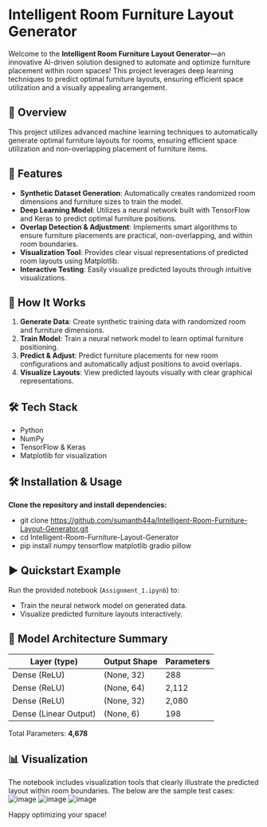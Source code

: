 # Intelligent Room Furniture Layout Generator

Welcome to the **Intelligent Room Furniture Layout Generator**—an innovative AI-driven solution designed to automate and optimize furniture placement within room spaces! This project leverages deep learning techniques to predict optimal furniture layouts, ensuring efficient space utilization and a visually appealing arrangement.

## 🚀 Overview
This project utilizes advanced machine learning techniques to automatically generate optimal furniture layouts for rooms, ensuring efficient space utilization and non-overlapping placement of furniture items.

## 📌 Features
- **Synthetic Dataset Generation**: Automatically creates randomized room dimensions and furniture sizes to train the model.
- **Deep Learning Model**: Utilizes a neural network built with TensorFlow and Keras to predict optimal furniture positions.
- **Overlap Detection & Adjustment**: Implements smart algorithms to ensure furniture placements are practical, non-overlapping, and within room boundaries.
- **Visualization Tool**: Provides clear visual representations of predicted room layouts using Matplotlib.
- **Interactive Testing**: Easily visualize predicted layouts through intuitive visualizations.

## 🚀 How It Works
1. **Generate Data**: Create synthetic training data with randomized room and furniture dimensions.
2. **Train Model**: Train a neural network model to learn optimal furniture positioning.
3. **Predict & Adjust**: Predict furniture placements for new room configurations and automatically adjust positions to avoid overlaps.
4. **Visualize Layouts**: View predicted layouts visually with clear graphical representations.

## 🛠️ Tech Stack
- Python
- NumPy
- TensorFlow & Keras
- Matplotlib for visualization

## 🛠️ Installation & Usage
**Clone the repository and install dependencies:**
- git clone https://github.com/sumanth44a/Intelligent-Room-Furniture-Layout-Generator.git
- cd Intelligent-Room-Furniture-Layout-Generator
- pip install numpy tensorflow matplotlib gradio pillow


## ▶️ Quickstart Example
Run the provided notebook (`Assignment_1.ipynb`) to:
- Train the neural network model on generated data.
- Visualize predicted furniture layouts interactively.

## 🧩 Model Architecture Summary

| Layer (type)         | Output Shape | Parameters |
|----------------------|--------------|------------|
| Dense (ReLU)         | (None, 32)   | 288        |
| Dense (ReLU)         | (None, 64)   | 2,112      |
| Dense (ReLU)         | (None, 32)   | 2,080      |
| Dense (Linear Output)| (None, 6)    | 198        |

Total Parameters: **4,678**

## 📊 Visualization
The notebook includes visualization tools that clearly illustrate the predicted layout within room boundaries.
The below are the sample test cases:
![image](https://github.com/user-attachments/assets/70dab06b-213a-41ab-b74a-4d8ba26b6431)
![image](https://github.com/user-attachments/assets/26be2665-517c-40fe-9748-3098d4252fa5)
![image](https://github.com/user-attachments/assets/a9497f7d-a46e-44ec-9276-0b22dfacd3eb)


Happy optimizing your space!

